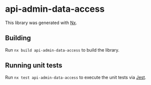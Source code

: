 # api-admin-data-access

This library was generated with [Nx](https://nx.dev).

## Building

Run `nx build api-admin-data-access` to build the library.

## Running unit tests

Run `nx test api-admin-data-access` to execute the unit tests via [Jest](https://jestjs.io).
